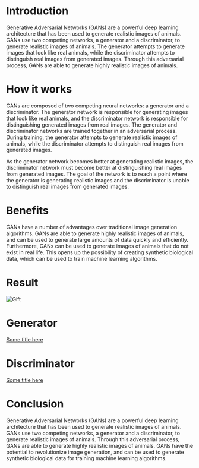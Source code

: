 # Introduction

Generative Adversarial Networks (GANs) are a powerful deep learning architecture that has been used to generate realistic images of animals. GANs use two competing networks, a generator and a discriminator, to generate realistic images of animals. The generator attempts to generate images that look like real animals, while the discriminator attempts to distinguish real images from generated images. Through this adversarial process, GANs are able to generate highly realistic images of animals.

# How it works

GANs are composed of two competing neural networks: a generator and a discriminator. The generator network is responsible for generating images that look like real animals, and the discriminator network is responsible for distinguishing generated images from real images. The generator and discriminator networks are trained together in an adversarial process. During training, the generator attempts to generate realistic images of animals, while the discriminator attempts to distinguish real images from generated images. 

As the generator network becomes better at generating realistic images, the discriminator network must become better at distinguishing real images from generated images. The goal of the network is to reach a point where the generator is generating realistic images and the discriminator is unable to distinguish real images from generated images.

# Benefits

GANs have a number of advantages over traditional image generation algorithms. GANs are able to generate highly realistic images of animals, and can be used to generate large amounts of data quickly and efficiently. Furthermore, GANs can be used to generate images of animals that do not exist in real life. This opens up the possibility of creating synthetic biological data, which can be used to train machine learning algorithms.

# Result

![Gift](https://github.com/LGDnov/GAN/blob/main/gif/gif.gif)

# Generator

[Some title here](https://github.com/LGDnov/GAN/blob/main/pdf/NetG.pdf)

# Discriminator

[Some title here](https://github.com/LGDnov/GAN/blob/main/pdf/NetD.pdf)

# Conclusion

Generative Adversarial Networks (GANs) are a powerful deep learning architecture that has been used to generate realistic images of animals. GANs use two competing networks, a generator and a discriminator, to generate realistic images of animals. Through this adversarial process, GANs are able to generate highly realistic images of animals. GANs have the potential to revolutionize image generation, and can be used to generate synthetic biological data for training machine learning algorithms.